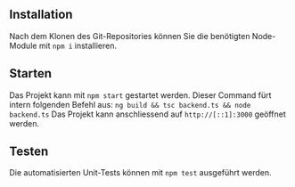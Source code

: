 ## Installation
Nach dem Klonen des Git-Repositories können Sie die benötigten Node-Module mit `npm i` installieren. 

## Starten

Das Projekt kann mit `npm start` gestartet werden.
Dieser Command fürt intern folgenden Befehl aus:
`ng build && tsc backend.ts && node backend.ts`
Das Projekt kann anschliessend auf `http://[::1]:3000` geöffnet werden.
## Testen

Die automatisierten Unit-Tests können mit `npm test` ausgeführt werden.